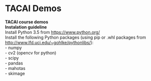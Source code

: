# TACAI Demos
<strong>TACAI course demos</strong>
<br />
<strong>Instalation guideline</strong>
<br />
Install Python 3.5 from https://www.python.org/
<br />
Install the following Python packages (using pip or .whl packages from http://www.lfd.uci.edu/~gohlke/pythonlibs/):<br />
       - numpy <br />
       - cv2 (opencv for python)<br />
       - scipy<br />
       - pandas<br />
       - mahotas<br />
       - skimage<br />
